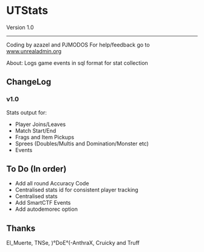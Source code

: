 # UTStats #

Version 1.0
- - - -
Coding by azazel and PJMODOS
For help/feedback go to www.unrealadmin.org

About: Logs game events in sql format for stat collection


## ChangeLog ##

### v1.0 ###

Stats output for:

 - Player Joins/Leaves
 - Match Start/End
 - Frags and Item Pickups
 - Sprees (Doubles/Multis and Domination/Monster etc)
 - Events

## To Do (In order) ##

 - Add all round Accuracy Code
 - Centralised stats id for consistent player tracking
 - Centralised stats
 - Add SmartCTF Events
 - Add autodemorec option

## Thanks ##
El_Muerte, TNSe, )°DoE°(-AnthraX, Cruicky and Truff